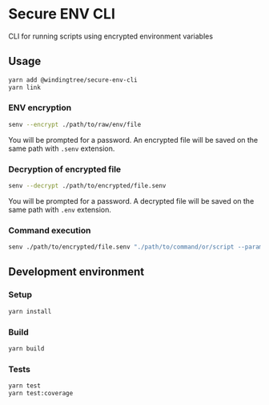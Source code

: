 # Secure ENV CLI
CLI for running scripts using encrypted environment variables

## Usage

```bash
yarn add @windingtree/secure-env-cli
yarn link
```

### ENV encryption

```bash
senv --encrypt ./path/to/raw/env/file
```

You will be prompted for a password. An encrypted file will be saved on the same path with `.senv` extension.

### Decryption of encrypted file

```bash
senv --decrypt ./path/to/encrypted/file.senv
```

You will be prompted for a password. A decrypted file will be saved on the same path with `.env` extension.

### Command execution

```bash
senv ./path/to/encrypted/file.senv "./path/to/command/or/script --param1 --param2"
```

## Development environment

### Setup

```bash
yarn install
```

### Build

```bash
yarn build
```

### Tests

```bash
yarn test
yarn test:coverage
```

